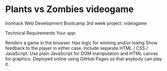 # Plants vs Zombies videogame
Ironhack Web Development Bootcamp 3rd week project: videogame

Technical Requirements
Your app:

Renders a game in the browser.
Has  logic for winning and/or losing
Show feedback to the player in either case.
Include separate HTML / CSS / JavaScript.
Use plain JavaScript for DOM manipulation and HTML canvas for graphics.
Deployed online using GitHub Pages so that anybody can play it.


